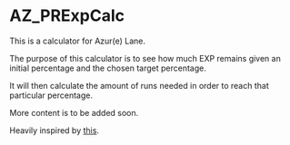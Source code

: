 # AZ_PRExpCalc
This is a calculator for Azur(e) Lane.

The purpose of this calculator is to see how much EXP remains given an initial percentage and the chosen target percentage. 

It will then calculate the amount of runs needed in order to reach that particular percentage.

More content is to be added soon.

Heavily inspired by [this](https://thebombzen.moe/azur-lane/experience/).
